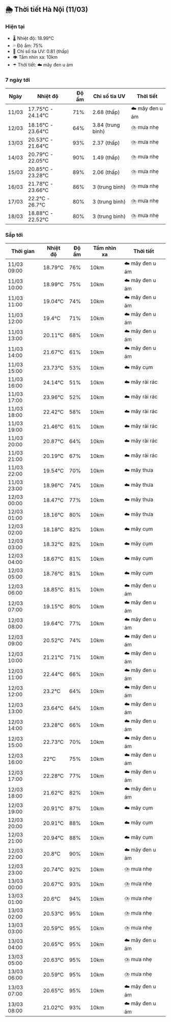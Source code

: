 ## 🌦️ Thời tiết Hà Nội (11/03)

### Hiện tại

- 🌡️ Nhiệt độ: 18.99℃
- 💦 Độ ẩm: 75%
- 🌟 Chỉ số tia UV: 0.81 (thấp)
- 👁️ Tầm nhìn xa: 10km
- ☂️ Thời tiết: ☁️ mây đen u ám

### 7 ngày tới

| Ngày | Nhiệt độ | Độ ẩm | Chỉ số tia UV | Thời tiết |
| --- | --- | --- | --- | --- |
| 11/03 | 17.75℃ - 24.14℃ | 71% | 2.68 (thấp) | ☁️ mây đen u ám |
| 12/03 | 18.16℃ - 23.64℃ | 64% | 3.84 (trung bình) | ⛈️ mưa nhẹ |
| 13/03 | 20.53℃ - 21.64℃ | 93% | 2.37 (thấp) | ⛈️ mưa nhẹ |
| 14/03 | 20.79℃ - 22.05℃ | 90% | 1.49 (thấp) | ⛈️ mưa nhẹ |
| 15/03 | 20.85℃ - 23.28℃ | 89% | 2.06 (thấp) | ⛈️ mưa nhẹ |
| 16/03 | 21.78℃ - 23.66℃ | 86% | 3 (trung bình) | ⛈️ mưa nhẹ |
| 17/03 | 22.2℃ - 26.7℃ | 80% | 3 (trung bình) | ⛈️ mưa nhẹ |
| 18/03 | 18.88℃ - 22.52℃ | 80% | 3 (trung bình) | ⛈️ mưa nhẹ |

### Sắp tới

| Thời gian | Nhiệt độ | Độ ẩm | Tầm nhìn xa | Thời tiết |
| --- | --- | --- | --- | --- |
| 11/03 09:00 | 18.79℃ | 76% | 10km | ☁️ mây đen u ám |
| 11/03 10:00 | 18.99℃ | 75% | 10km | ☁️ mây đen u ám |
| 11/03 11:00 | 19.04℃ | 74% | 10km | ☁️ mây đen u ám |
| 11/03 12:00 | 19.4℃ | 71% | 10km | ☁️ mây đen u ám |
| 11/03 13:00 | 20.11℃ | 68% | 10km | ☁️ mây đen u ám |
| 11/03 14:00 | 21.67℃ | 61% | 10km | ☁️ mây đen u ám |
| 11/03 15:00 | 23.73℃ | 53% | 10km | ☁️ mây cụm |
| 11/03 16:00 | 24.14℃ | 51% | 10km | ☁️ mây rải rác |
| 11/03 17:00 | 23.96℃ | 52% | 10km | ☁️ mây rải rác |
| 11/03 18:00 | 22.42℃ | 58% | 10km | ☁️ mây rải rác |
| 11/03 19:00 | 21.46℃ | 61% | 10km | ☁️ mây rải rác |
| 11/03 20:00 | 20.87℃ | 64% | 10km | ☁️ mây rải rác |
| 11/03 21:00 | 20.19℃ | 67% | 10km | ☁️ mây rải rác |
| 11/03 22:00 | 19.54℃ | 70% | 10km | ☁️ mây thưa |
| 11/03 23:00 | 18.96℃ | 74% | 10km | ☁️ mây thưa |
| 12/03 00:00 | 18.47℃ | 77% | 10km | ☁️ mây thưa |
| 12/03 01:00 | 18.16℃ | 80% | 10km | ☁️ mây thưa |
| 12/03 02:00 | 18.18℃ | 82% | 10km | ☁️ mây cụm |
| 12/03 03:00 | 18.32℃ | 82% | 10km | ☁️ mây cụm |
| 12/03 04:00 | 18.67℃ | 81% | 10km | ☁️ mây cụm |
| 12/03 05:00 | 18.76℃ | 81% | 10km | ☁️ mây cụm |
| 12/03 06:00 | 18.85℃ | 81% | 10km | ☁️ mây đen u ám |
| 12/03 07:00 | 19.15℃ | 80% | 10km | ☁️ mây đen u ám |
| 12/03 08:00 | 19.64℃ | 77% | 10km | ☁️ mây đen u ám |
| 12/03 09:00 | 20.52℃ | 74% | 10km | ☁️ mây đen u ám |
| 12/03 10:00 | 21.21℃ | 71% | 10km | ☁️ mây đen u ám |
| 12/03 11:00 | 22.44℃ | 66% | 10km | ☁️ mây đen u ám |
| 12/03 12:00 | 23.2℃ | 64% | 10km | ☁️ mây đen u ám |
| 12/03 13:00 | 23.64℃ | 64% | 10km | ☁️ mây đen u ám |
| 12/03 14:00 | 23.28℃ | 66% | 10km | ☁️ mây đen u ám |
| 12/03 15:00 | 22.73℃ | 70% | 10km | ☁️ mây đen u ám |
| 12/03 16:00 | 22℃ | 75% | 10km | ☁️ mây đen u ám |
| 12/03 17:00 | 22.28℃ | 77% | 10km | ☁️ mây đen u ám |
| 12/03 18:00 | 21.62℃ | 82% | 10km | ☁️ mây đen u ám |
| 12/03 19:00 | 20.91℃ | 87% | 10km | ☁️ mây cụm |
| 12/03 20:00 | 20.91℃ | 88% | 10km | ☁️ mây cụm |
| 12/03 21:00 | 20.94℃ | 88% | 10km | ☁️ mây cụm |
| 12/03 22:00 | 20.8℃ | 90% | 10km | ☁️ mây đen u ám |
| 12/03 23:00 | 20.74℃ | 92% | 10km | ⛈️ mưa nhẹ |
| 13/03 00:00 | 20.67℃ | 93% | 10km | ⛈️ mưa nhẹ |
| 13/03 01:00 | 20.6℃ | 94% | 10km | ⛈️ mưa nhẹ |
| 13/03 02:00 | 20.53℃ | 95% | 10km | ⛈️ mưa nhẹ |
| 13/03 03:00 | 20.59℃ | 95% | 10km | ⛈️ mưa nhẹ |
| 13/03 04:00 | 20.65℃ | 95% | 10km | ☁️ mây đen u ám |
| 13/03 05:00 | 20.63℃ | 95% | 10km | ⛈️ mưa nhẹ |
| 13/03 06:00 | 20.59℃ | 95% | 10km | ⛈️ mưa nhẹ |
| 13/03 07:00 | 20.65℃ | 95% | 10km | ☁️ mây đen u ám |
| 13/03 08:00 | 21.02℃ | 93% | 10km | ☁️ mây đen u ám |
